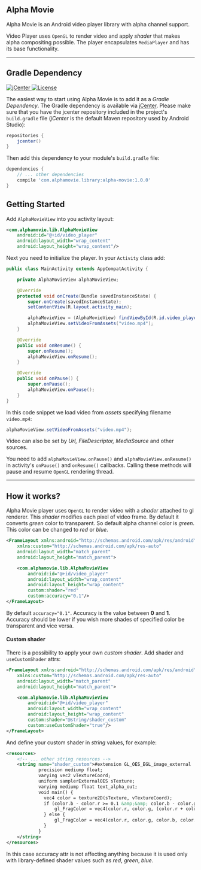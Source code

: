## Alpha Movie

Alpha Movie is an Android video player library with alpha channel support.

Video Player uses `OpenGL` to render video and apply *shader* that makes alpha compositing possible. The player encapsulates `MediaPlayer` and has its base functionality.

---

## Gradle Dependency

[ ![jCenter](https://api.bintray.com/packages/pavelsemak/alpha-movie/alpha-movie/images/download.svg) ](https://bintray.com/pavelsemak/alpha-movie/alpha-movie/_latestVersion)
[![License](https://img.shields.io/badge/license-Apache%202-4EB1BA.svg?style=flat-square)](https://www.apache.org/licenses/LICENSE-2.0.html)

The easiest way to start using Alpha Movie is to add it as a *Gradle Dependency*. The Gradle dependency is available via [jCenter](https://bintray.com/pavelsemak/alpha-movie/alpha-movie/view). Please make sure that you have the jcenter repository included in the project's `build.gradle` file (*jCenter* is the default Maven repository used by Android Studio):

```gradle
repositories {
    jcenter()
}
```

Then add this dependency to your module's `build.gradle` file:

```gradle
dependencies {
    // ... other dependencies
    compile 'com.alphamovie.library:alpha-movie:1.0.0'
}
```

## Getting Started

Add `AlphaMovieView` into you activity layout:

```xml
<com.alphamovie.lib.AlphaMovieView
    android:id="@+id/video_player"
    android:layout_width="wrap_content"
    android:layout_height="wrap_content"/>
```

Next you need to initialize the player. In your `Activity` class add:

```java
public class MainActivity extends AppCompatActivity {

    private AlphaMovieView alphaMovieView;

    @Override
    protected void onCreate(Bundle savedInstanceState) {
        super.onCreate(savedInstanceState);
        setContentView(R.layout.activity_main);

        alphaMovieView = (AlphaMovieView) findViewById(R.id.video_player);
        alphaMovieView.setVideoFromAssets("video.mp4");
    }

    @Override
    public void onResume() {
        super.onResume();
        alphaMovieView.onResume();
    }

    @Override
    public void onPause() {
        super.onPause();
        alphaMovieView.onPause();
    }
}
```

In this code snippet we load video from *assets* specifying filename `video.mp4`:

```java
alphaMovieView.setVideoFromAssets("video.mp4");
```

Video can also be set by *Url, FileDescriptor, MediaSource* and other sources.

You need to add `alphaMovieView.onPause()` and `alphaMovieView.onResume()` in activity's `onPause()` and `onResume()` callbacks. Calling these methods will pause and resume `OpenGL` rendering thread.

---

## How it works?

Alpha Movie player uses `OpenGL` to render video with a *shader* attached to gl renderer. This *shader* modifies each pixel of video frame. By default it converts *green* color to transparent.
So default alpha channel color is *green*. This color can be changed to *red* or *blue*.

```xml
<FrameLayout xmlns:android="http://schemas.android.com/apk/res/android"
    xmlns:custom="http://schemas.android.com/apk/res-auto"
    android:layout_width="match_parent"
    android:layout_height="match_parent">

    <com.alphamovie.lib.AlphaMovieView
        android:id="@+id/video_player"
        android:layout_width="wrap_content"
        android:layout_height="wrap_content"
        custom:shader="red"
        custom:accuracy="0.1"/>
</FrameLayout>
```

By default `accuracy="0.1"`. Accuracy is the value between **0** and **1**. Accuracy should be lower if you wish more shades of specified color be transparent and vice versa.

#### Custom shader

There is a possibility to apply your own *custom shader*. Add shader and `useCustomShader` attrs:

```xml
<FrameLayout xmlns:android="http://schemas.android.com/apk/res/android"
    xmlns:custom="http://schemas.android.com/apk/res-auto"
    android:layout_width="match_parent"
    android:layout_height="match_parent">

    <com.alphamovie.lib.AlphaMovieView
        android:id="@+id/video_player"
        android:layout_width="wrap_content"
        android:layout_height="wrap_content"
        custom:shader="@string/shader_custom"
        custom:useCustomShader="true"/>
</FrameLayout>
```

And define your custom shader in *string* values, for example:

```xml
<resources>
    <!-- ... other string resources -->
    <string name="shader_custom">#extension GL_OES_EGL_image_external : require\n
            precision mediump float;
            varying vec2 vTextureCoord;
            uniform samplerExternalOES sTexture;
            varying mediump float text_alpha_out;
            void main() {
              vec4 color = texture2D(sTexture, vTextureCoord);
              if (color.b - color.r >= 0.1 &amp;&amp; color.b - color.g >= 0.1) {
                  gl_FragColor = vec4(color.r, color.g, (color.r + color.g) / 2.0, 1.0 - color.b);
              } else {
                  gl_FragColor = vec4(color.r, color.g, color.b, color.a);
              }
            }
    </string>
</resources>
```

In this case accuracy attr is not affecting anything because it is used only with library-defined shader values such as *red*, *green*, *blue*.
